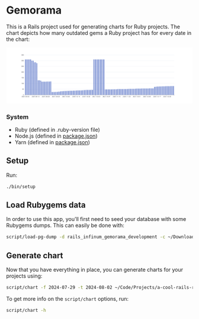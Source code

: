 # Gemorama

This is a Rails project used for generating charts for Ruby projects. The chart depicts how many outdated gems a Ruby project has for every date in the chart:

![Example chart](public/example.png)

### System
  * Ruby (defined in .ruby-version file)
  * Node.js (defined in [package.json](https://classic.yarnpkg.com/en/docs/package-json/#toc-engines))
  * Yarn (defined in [package.json](https://classic.yarnpkg.com/en/docs/package-json/#toc-engines))

## Setup

Run:
```bash
./bin/setup
```

## Load Rubygems data

In order to use this app, you'll first need to seed your database with some Rubygems dumps. This can easily be done with:

```bash
script/load-pg-dump -d rails_infinum_gemorama_development -c ~/Downloads/public_postgresql.tar
```

## Generate chart

Now that you have everything in place, you can generate charts for your projects using:

```bash
script/chart -f 2024-07-29 -t 2024-08-02 ~/Code/Projects/a-cool-rails-rails-project
```

To get more info on the `script/chart` options, run:

```bash
script/chart -h
```
